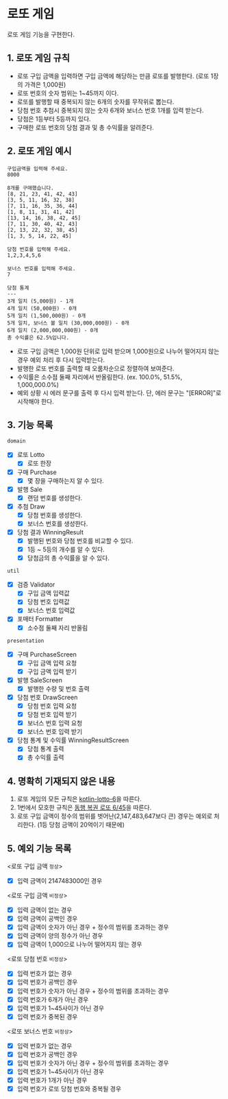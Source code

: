 # 로또 게임
로또 게임 기능을 구현한다.

## 1. 로또 게임 규칙
- 로또 구입 금액을 입력하면 구입 금액에 해당하는 만큼 로또를 발행한다. (로또 1장의 가격은 1,000원)
- 로또 번호의 숫자 범위는 1~45까지 이다.
- 로또를 발행할 때 중복되지 않는 6개의 숫자를 무작위로 뽑는다.
- 당첨 번호 추첨시 중복되지 않는 숫자 6개와 보너스 번호 1개를 입력 받는다.
- 당첨은 1등부터 5등까지 있다.
- 구매한 로또 번호의 당첨 결과 및 총 수익률을 알려준다.

## 2. 로또 게임 예시
```
구입금액을 입력해 주세요.
8000

8개를 구매했습니다.
[8, 21, 23, 41, 42, 43] 
[3, 5, 11, 16, 32, 38] 
[7, 11, 16, 35, 36, 44] 
[1, 8, 11, 31, 41, 42] 
[13, 14, 16, 38, 42, 45] 
[7, 11, 30, 40, 42, 43] 
[2, 13, 22, 32, 38, 45] 
[1, 3, 5, 14, 22, 45]

당첨 번호를 입력해 주세요.
1,2,3,4,5,6

보너스 번호를 입력해 주세요.
7

당첨 통계
---
3개 일치 (5,000원) - 1개
4개 일치 (50,000원) - 0개
5개 일치 (1,500,000원) - 0개
5개 일치, 보너스 볼 일치 (30,000,000원) - 0개
6개 일치 (2,000,000,000원) - 0개
총 수익률은 62.5%입니다.
```
- 로또 구입 금액은 1,000원 단위로 입력 받으며 1,000원으로 나누어 떨어지지 않는 경우 예외 처리 후 다시 입력받는다.
- 발행한 로또 번호를 출력할 때 오룸차순으로 정렬하여 보여준다.
- 수익률은 소수점 둘째 자리에서 반올림한다. (ex. 100.0%, 51.5%, 1,000,000.0%)
- 예외 상황 시 에러 문구를 출력 후 다시 입력 받는다. 단, 에러 문구는 "[ERROR]"로 시작해야 한다.

## 3. 기능 목록
`domain`
- [x] 로또 Lotto
  - [x] 로또 한장
- [x] 구매 Purchase
  - [x] 몇 장을 구매하는지 알 수 있다.
- [x] 발행 Sale
  - [x] 랜덤 번호를 생성한다.
- [x] 추첨 Draw
  - [x] 당첨 번호를 생성한다.
  - [x] 보너스 번호를 생성한다.
- [x] 당첨 결과 WinningResult
  - [x] 발행된 번호와 당첨 번호를 비교할 수 있다.
  - [x] 1등 ~ 5등의 개수를 알 수 있다.
  - [x] 당첨금의 총 수익률을 알 수 있다.

`util`
- [x] 검증 Validator
  - [x] 구입 금액 입력값
  - [x] 당첨 번호 입력값
  - [x] 보너스 번호 입력값

- [x] 포매터 Formatter
  - [x] 소수점 둘째 자리 반올림

`presentation`
- [x] 구매 PurchaseScreen
  - [x] 구입 금액 입력 요청
  - [x] 구입 금액 입력 받기

- [x] 발행 SaleScreen
  - [x] 발행한 수량 및 번호 출력

- [x] 당첨 번호 DrawScreen
  - [x] 당첨 번호 입력 요청
  - [x] 당첨 번호 입력 받기
  - [x] 보너스 번호 입력 요청
  - [x] 보너스 번호 입력 받기

- [x] 당첨 통계 및 수익률 WinningResultScreen
  - [x] 당첨 통계 출력
  - [x] 총 수익률 출력

## 4. 명확히 기재되지 않은 내용
1. 로또 게임의 모든 규칙은 [kotlin-lotto-6](https://github.com/woowacourse-precourse/kotlin-lotto-6)을 따른다.
2. 1번에서 모호한 규칙은 [동행 복권 로또 6/45](https://www.dhlottery.co.kr/gameInfo.do?method=gameMethod)을 따른다.
3. 로또 구입 금액이 정수의 범위를 벗어난(2,147,483,647보다 큰) 경우는 예외로 처리한다. (1등 당첨 금액이 20억이기 때문에)

## 5. 예외 기능 목록
<로또 구입 금액 `정상`>
- [x] 입력 금액이 2147483000인 경우

<로또 구입 금액 `비정상`>
- [x] 입력 금액이 없는 경우
- [x] 입력 금액이 공백인 경우
- [x] 입력 금액이 숫자가 아닌 경우 + 정수의 범위를 초과하는 경우
- [x] 입력 금액이 양의 정수가 아닌 경우
- [x] 입력 금액이 1,000으로 나누어 떨어지지 않는 경우

<로또 당첨 번호 `비정상`>
- [x] 입력 번호가 없는 경우
- [x] 입력 번호가 공백인 경우
- [x] 입력 번호가 숫자가 아닌 경우 + 정수의 범위를 초과하는 경우
- [x] 입력 번호가 6개가 아닌 경우
- [x] 입력 번호가 1~45사이가 아닌 경우
- [x] 입력 번호가 중복된 경우

<로또 보너스 번호 `비정상`>
- [x] 입력 번호가 없는 경우
- [x] 입력 번호가 공백인 경우
- [x] 입력 번호가 숫자가 아닌 경우 + 정수의 범위를 초과하는 경우
- [x] 입력 번호가 1~45사이가 아닌 경우
- [x] 입력 번호가 1개가 아닌 경우
- [x] 입력 번호가 로또 당첨 번호와 중복될 경우